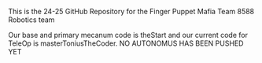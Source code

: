 This is the 24-25 GitHub Repository for the 
Finger Puppet Mafia Team 8588 Robotics team

Our base and primary mecanum code is theStart
and our current code for TeleOp is masterToniusTheCoder.
NO AUTONOMUS HAS BEEN PUSHED YET
